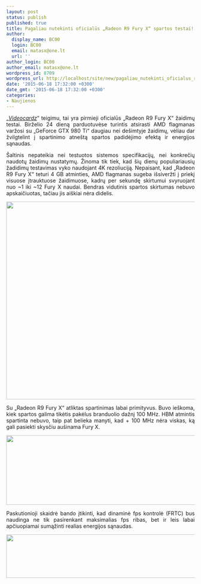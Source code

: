 ```yaml
---
layout: post
status: publish
published: true
title: Pagaliau nutekinti oficialūs „Radeon R9 Fury X“ spartos testai!
author:
  display_name: BC00
  login: BC00
  email: matasx@one.lt
  url: ''
author_login: BC00
author_email: matasx@one.lt
wordpress_id: 8709
wordpress_url: http://localhost/site/new/pagaliau_nutekinti_oficialus_radeon_fury_x_spartos_testai/
date: '2015-06-18 17:32:00 +0300'
date_gmt: '2015-06-18 17:32:00 +0300'
categories:
- Naujienos
---
```

<p style="text-align: justify;">
	&bdquo;<a href="http://videocardz.com/56711/amd-radeon-r9-fury-x-official-benchmarks-leaked"><em>Videocardz</em></a>&ldquo; teigimu, tai yra pirmieji oficialūs &bdquo;Radeon R9 Fury X&ldquo; žaidimų testai. Birželio 24 dieną parduotuvėse turintis atsirasti AMD flagmanas varžosi su &bdquo;GeForce GTX 980 Ti&ldquo; daugiau nei de&scaron;imtyje žaidimų, vėliau dar žvilgtelint į spartinimo atne&scaron;tą spartos padidėjimo efektą ir energijos sąnaudas.</p>
<p style="text-align: justify;">
	&Scaron;altinis nepateikia nei testuotos sistemos specifikacijų, nei konkrečių naudotų žaidimų nustatymų. Žinoma tik tiek, kad &scaron;ių dienų populiariausių žadidimų testavimas vyko naudojant 4K rezoliuciją. Nepaisant, kad &bdquo;Radeon R9 Fury X&ldquo; teturi 4 GB atminties, AMD flagmanas sugeba i&scaron;siveržti į priekį visuose įtrauktuose žaidimuose, kadrų per sekundę skirtumui svyruojant nuo ~1 iki ~12 Fury X naudai. Bendras vidutinis spartos skirtumas nebuvo apskaičiuotas, tačiau jis ai&scaron;kiai nėra didelis.</p>
<p>
	<a href="http://technews.lt/userfiles/AMD-Radeon-R9-Fury-X-vs-GTX-980-Ti-4K-886x900.png"><img alt="" src="http://technews.lt/userfiles/AMD-Radeon-R9-Fury-X-vs-GTX-980-Ti-4K-886x900.png" style="width: 520px; height: 528px;" /></a></p>
<p style="text-align: justify;">
	Su &bdquo;Radeon R9 Fury X&ldquo; atliktas spartinimas labai primityvus. Buvo ie&scaron;koma, kiek spartos galima tikėtis pakėlus branduolio dažnį 100 MHz. HBM atmintis spartinta nebuvo, taip pat belieka manyti, kad + 100 MHz nėra viskas, ką gali pasiekti skysčiu au&scaron;inama Fury X.</p>
<p>
	<img alt="" src="http://technews.lt/userfiles/amd-radeon-fury-overclock-100592120-orig-900x322.png" style="width: 520px; height: 186px;" /></p>
<p style="text-align: justify;">
	Paskutionioji skaidrė bando įtikinti, kad dinaminė fps kontrolė (FRTC) bus naudinga ne tik pasirenkant maksimalias fps ribas, bet ir leis labai apčiuopiamai sumąžinti realias energijos sąnaudas.</p>
<p>
	<img alt="" src="http://technews.lt/userfiles/amd-radeon-fury-x-frame-rate-limit-100592122-orig-900x201.png" style="width: 520px; height: 116px;" /></p>
